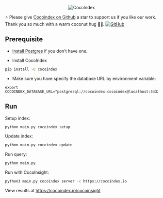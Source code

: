 <p align="center">
    <img src="https://cocoindex.io/images/github.svg" alt="CocoIndex">
</p>


⭐ Please give [Cocoindex on Github](https://github.com/cocoindex-io/cocoindex) a star to support us if you like our work. Thank you so much with a warm coconut hug 🥥🤗. [![GitHub](https://img.shields.io/github/stars/cocoindex-io/cocoindex?color=5B5BD6)](https://github.com/cocoindex-io/cocoindex)


## Prerequisite
- [Install Postgres](https://cocoindex.io/docs/getting_started/installation#-install-postgres) if you don't have one.

- Install CocoIndex
```bash
pip install -U cocoindex
```

-  Make sure you have specify the database URL by environment variable:
```
export COCOINDEX_DATABASE_URL="postgresql://cocoindex:cocoindex@localhost:5432/cocoindex"
```

## Run

Setup index:

```bash
python main.py cocoindex setup
```

Update index:

```bash
python main.py cocoindex update
```

Run query:

```bash
python main.py
```

Run with CocoInsight:
```bash
python3 main.py cocoindex server -c https://cocoindex.io
```

View results at https://cocoindex.io/cocoinsight